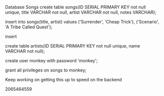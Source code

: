 Database Songs
create table songs(ID SERIAL PRIMARY KEY not null unique, title VARCHAR not null, artist VARCHAR not null, notes VARCHAR);

insert into songs(title, artist) values ('Surrender', 'Cheap Trick'), ('Scenario', 'A Tribe Called Quest');

insert 

create table artists(ID SERIAL PRIMARY KEY not null unique, name VARCHAR not null);

create user monkey with password 'monkey';

grant all privileges on songs to monkey;

Keep working on getting this up to speed on the backend

2065464559